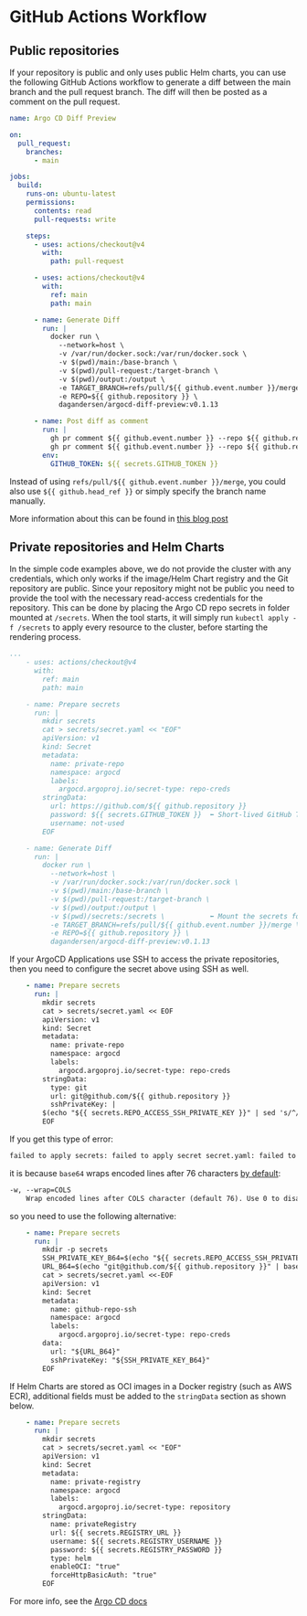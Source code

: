 # GitHub Actions Workflow

## Public repositories

If your repository is public and only uses public Helm charts, you can use the following GitHub Actions workflow to generate a diff between the main branch and the pull request branch. The diff will then be posted as a comment on the pull request.

```yaml title=".github/workflows/generate-diff.yml" linenums="1"
name: Argo CD Diff Preview

on:
  pull_request:
    branches:
      - main

jobs:
  build:
    runs-on: ubuntu-latest
    permissions:
      contents: read
      pull-requests: write

    steps:
      - uses: actions/checkout@v4
        with:
          path: pull-request

      - uses: actions/checkout@v4
        with:
          ref: main
          path: main

      - name: Generate Diff
        run: |
          docker run \
            --network=host \
            -v /var/run/docker.sock:/var/run/docker.sock \
            -v $(pwd)/main:/base-branch \
            -v $(pwd)/pull-request:/target-branch \
            -v $(pwd)/output:/output \
            -e TARGET_BRANCH=refs/pull/${{ github.event.number }}/merge \
            -e REPO=${{ github.repository }} \
            dagandersen/argocd-diff-preview:v0.1.13

      - name: Post diff as comment
        run: |
          gh pr comment ${{ github.event.number }} --repo ${{ github.repository }} --body-file output/diff.md --edit-last || \
          gh pr comment ${{ github.event.number }} --repo ${{ github.repository }} --body-file output/diff.md
        env:
          GITHUB_TOKEN: ${{ secrets.GITHUB_TOKEN }}
```

Instead of using `refs/pull/${{ github.event.number }}/merge`, you could also use `${{ github.head_ref }}` or simply specify the branch name manually.  

More information about this can be found in [this blog post](https://fluffyandflakey.blog/2022/12/21/what-is-a-github-pull-request-merge-branch/)

## Private repositories and Helm Charts

In the simple code examples above, we do not provide the cluster with any credentials, which only works if the image/Helm Chart registry and the Git repository are public. Since your repository might not be public you need to provide the tool with the necessary read-access credentials for the repository. This can be done by placing the Argo CD repo secrets in folder mounted at `/secrets`. When the tool starts, it will simply run `kubectl apply -f /secrets` to apply every resource to the cluster, before starting the rendering process.

```yaml title=".github/workflows/generate-diff.yml" linenums="19" hl_lines="7-22 32"
...
    - uses: actions/checkout@v4
      with:
        ref: main
        path: main

    - name: Prepare secrets
      run: |
        mkdir secrets
        cat > secrets/secret.yaml << "EOF"
        apiVersion: v1
        kind: Secret
        metadata:
          name: private-repo
          namespace: argocd
          labels:
            argocd.argoproj.io/secret-type: repo-creds
        stringData:
          url: https://github.com/${{ github.repository }}
          password: ${{ secrets.GITHUB_TOKEN }}  ⬅️ Short-lived GitHub Token
          username: not-used
        EOF

    - name: Generate Diff
      run: |
        docker run \
          --network=host \
          -v /var/run/docker.sock:/var/run/docker.sock \
          -v $(pwd)/main:/base-branch \
          -v $(pwd)/pull-request:/target-branch \
          -v $(pwd)/output:/output \
          -v $(pwd)/secrets:/secrets \           ⬅️ Mount the secrets folder
          -e TARGET_BRANCH=refs/pull/${{ github.event.number }}/merge \
          -e REPO=${{ github.repository }} \
          dagandersen/argocd-diff-preview:v0.1.13
```

If your ArgoCD Applications use SSH to access the private repositories, then you need to configure the secret above using SSH as well.

```yaml title=".github/workflows/generate-diff.yml" linenums="24"
    - name: Prepare secrets
      run: |
        mkdir secrets
        cat > secrets/secret.yaml << EOF
        apiVersion: v1
        kind: Secret
        metadata:
          name: private-repo
          namespace: argocd
          labels:
            argocd.argoproj.io/secret-type: repo-creds
        stringData:
          type: git
          url: git@github.com/${{ github.repository }}
          sshPrivateKey: |
        $(echo "${{ secrets.REPO_ACCESS_SSH_PRIVATE_KEY }}" | sed 's/^/    /') ⬅️ Private SSH key with proper indentation
        EOF
```

If you get this type of error:

```txt
failed to apply secrets: failed to apply secret secret.yaml: failed to apply manifest: failed to convert new object (namespace/secret-name; /v1, Kind=Secret) to proper version: unable to convert unstructured object to /v1, Kind=Secret: error decoding from json: illegal base64 data at input byte 76 from folder: ./secrets
```

it is because `base64` wraps encoded lines after 76 characters [by default](https://linux.die.net/man/1/base64):

```txt
-w, --wrap=COLS
    Wrap encoded lines after COLS character (default 76). Use 0 to disable line wrapping.
```

so you need to use the following alternative:

```yaml title=".github/workflows/generate-diff.yml" linenums="24"
    - name: Prepare secrets
      run: |
        mkdir -p secrets
        SSH_PRIVATE_KEY_B64=$(echo "${{ secrets.REPO_ACCESS_SSH_PRIVATE_KEY }}" | base64 -w 0)
        URL_B64=$(echo "git@github.com/${{ github.repository }}" | base64 -w 0)
        cat > secrets/secret.yaml <<-EOF
        apiVersion: v1
        kind: Secret
        metadata:
          name: github-repo-ssh
          namespace: argocd
          labels:
            argocd.argoproj.io/secret-type: repo-creds
        data:
          url: "${URL_B64}"
          sshPrivateKey: "${SSH_PRIVATE_KEY_B64}"
        EOF
```

If Helm Charts are stored as OCI images in a Docker registry (such as AWS ECR), additional fields must be added to the `stringData` section as shown below.
```yaml title=".github/workflows/generate-diff.yml" linenums="24"
    - name: Prepare secrets
      run: |
        mkdir secrets
        cat > secrets/secret.yaml << "EOF"
        apiVersion: v1
        kind: Secret
        metadata:
          name: private-registry
          namespace: argocd
          labels:
            argocd.argoproj.io/secret-type: repository
        stringData:
          name: privateRegistry
          url: ${{ secrets.REGISTRY_URL }}
          username: ${{ secrets.REGISTRY_USERNAME }}
          password: ${{ secrets.REGISTRY_PASSWORD }}
          type: helm
          enableOCI: "true"
          forceHttpBasicAuth: "true"
        EOF
```

For more info, see the [Argo CD docs](https://argo-cd.readthedocs.io/en/stable/operator-manual/argocd-repo-creds-yaml/)
